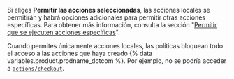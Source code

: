 Si eliges **Permitir las acciones seleccionadas**, las acciones locales se permitirán y habrá opciones adicionales para permitir otras acciones específicas. Para obtener más información, consulta la sección "[Permitir que se ejecuten acciones específicas](#allowing-specific-actions-to-run)".

Cuando permites únicamente acciones locales, las políticas bloquean todo el acceso a las acciones que haya creado {% data variables.product.prodname_dotcom %}. Por ejemplo, no se podría acceder a [`actions/checkout`](https://github.com/actions/checkout).
